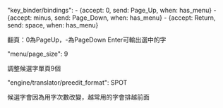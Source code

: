   "key_binder/bindings":
    - {accept: 0, send: Page_Up, when: has_menu}
    - {accept: minus, send: Page_Down, when: has_menu}
    - {accept: Return, send: space, when: has_menu}

  翻頁：0為PageUp，-為PageDown
  Enter可輸出選中的字  
  
  "menu/page_size": 9

  調整候選字單頁9個
  
  "engine/translator/preedit_format": SPOT
  
  候選字會因為用字次數改變，越常用的字會排越前面
